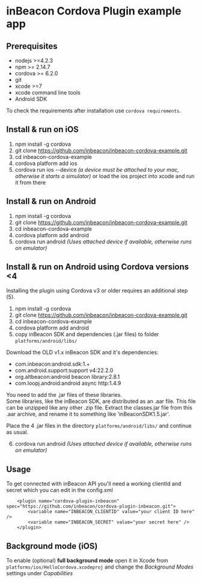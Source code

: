 # inBeacon Cordova Plugin example app

## Prerequisites

 * nodejs >=4.2.3
 * npm >= 2.14.7
 * cordova >= 6.2.0 
 * git
 * xcode >=7
 * xcode command line tools
 * Android SDK

To check the requirements after installation use `cordova requirements`.


## Install & run on iOS

1. npm install -g cordova
2. git clone https://github.com/inbeacon/inbeacon-cordova-example.git
3. cd inbeacon-cordova-example
4. cordova platform add ios
5. cordova run ios --device *(a device must be attached to your mac, otherwise it starts a simulator)*
   or load the ios project into xcode and run it from there

## Install & run on Android

1. npm install -g cordova
2. git clone https://github.com/inbeacon/inbeacon-cordova-example.git
3. cd inbeacon-cordova-example
4. cordova platform add android
5. cordova run android *(Uses attached device if available, otherwise runs on emulator)*

## Install & run on Android using Cordova versions <4
Installing the plugin using Cordova v3 or older requires an additional step (5).

1. npm install -g cordova
2. git clone https://github.com/inbeacon/inbeacon-cordova-example.git
3. cd inbeacon-cordova-example
4. cordova platform add android
5. copy inBeacon SDK and dependencies (.jar files) to folder `platforms/android/libs/`

  Download the OLD v1.x inBeacon SDK and it's dependencies:
  - com.inbeacon:android.sdk:1.+
  - com.android.support:support v4:22.2.0
  - org.altbeacon:android beacon library:2.8.1
  - com.loopj.android:android async http:1.4.9

  You need to add the .jar files of these libraries.  
  Some libraries, like the inBeacon SDK, are distributed as an .aar file. This file can be unzipped like any other .zip file. Extract the classes.jar file from this .aar archive, and rename it to something like 'inBeaconSDK1.5.jar'.

  Place the 4 .jar files in the directory `platforms/android/libs/` and continue as usual.

6. cordova run android *(Uses attached device if available, otherwise runs on emulator)*


## Usage

To get connected with inBeacon API you'll need a working clientId and secret which you can edit in the config.xml

```
    <plugin name="cordova-plugin-inbeacon" spec="https://github.com/inbeacon/cordova-plugin-inbeacon.git">
        <variable name="INBEACON_CLIENTID" value="your client ID here" />
        <variable name="INBEACON_SECRET" value="your secret here" />
    </plugin>
```


## Background mode (iOS)

To enable (optional) **full background mode** open it in Xcode from `platforms/ios/HelloCordova.xcodeproj` and change the *Background Modes* settings under *Capabilities*

